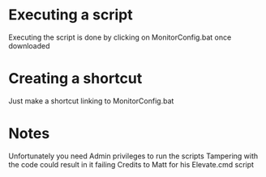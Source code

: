 # Executing a script
Executing the script is done by clicking on MonitorConfig.bat once downloaded

# Creating a shortcut
Just make a shortcut linking to MonitorConfig.bat

# Notes
Unfortunately you need Admin privileges to run the scripts
Tampering with the code could result in it failing
Credits to Matt for his Elevate.cmd script
